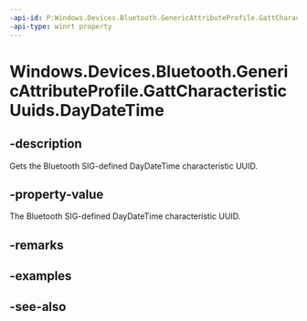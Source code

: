 ----api-id: P:Windows.Devices.Bluetooth.GenericAttributeProfile.GattCharacteristicUuids.DayDateTime
-api-type: winrt property
---<!-- Property syntaxpublic System.Guid DayDateTime { get; }--># Windows.Devices.Bluetooth.GenericAttributeProfile.GattCharacteristicUuids.DayDateTime## -descriptionGets the Bluetooth SIG-defined DayDateTime characteristic UUID.## -property-valueThe Bluetooth SIG-defined DayDateTime characteristic UUID.## -remarks## -examples## -see-also